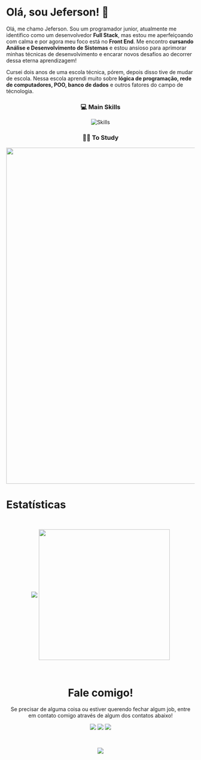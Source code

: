<body>

#  Olá, sou Jeferson! 👋 

Olá, me chamo Jeferson. Sou um programador junior, atualmente me identifico como um desenvolvedor <b>Full Stack</b>, mas estou me aperfeiçoando com calma e por agora meu foco está no <b>Front End</b>. Me encontro <b>cursando Análise e Desenvolvimento de Sistemas</b> e estou ansioso para aprimorar minhas técnicas de desenvolvimento e encarar novos desafios ao decorrer dessa eterna aprendizagem!

Cursei dois anos de uma escola técnica, pórem, depois disso tive de mudar de escola. Nessa escola aprendi muito sobre <b>lógica de programação, rede de computadores, POO, banco de dados</b> e outros fatores do campo de técnologia.


<div align = "center">

      
   ### 💻 Main Skills
   
   ![Skills](https://skillicons.dev/icons?i=html,css,js,ts,react,php,c#,mysql,sass,git)
   
   ### 👨‍💻 To Study
   
   

</div>


<div align = "center"> 
   <img width = "900" src = "https://i.ibb.co/bNJ0Lxz/mario.png">
</div>

# Estatísticas 

<br> <div align = "center">
<a href="https://github.com/jefolidev/github-readme-stats"><img align="center" src="https://github-readme-stats.vercel.app/api?username=jefolidev&show_icons=true&locale=pt-br&theme=omni"/></a>
<a href="https://github.com/jefolidev/github-readme-stats"> <img width = "350" align="center" src="https://github-readme-stats.vercel.app/api/top-langs/?username=jefolidev&layout=donut&theme=omni"/></a>

</div> <br>

<h1 align = "center"> Fale comigo!</h1>

<div align = "center">
   
   Se precisar de alguma coisa ou estiver querendo fechar algum job, entre em contato comigo através de algum dos contatos abaixo!
   
</div>

<div align = "center">
   
   <a href = "mailto:jefoliveira279@gmail.com"> <img src="https://img.shields.io/badge/Gmail-D14836?style=for-the-badge&logo=gmail&logoColor=white"></a>
   <a href = "https://www.instagram.com/jefkjkk/#"> <img src="https://img.shields.io/badge/Instagram-E4405F?style=for-the-badge&logo=instagram&logoColor=white"></a>
   <a href = "https://www.linkedin.com/in/jeferson-franco-1349062b0/"> <img src = "https://img.shields.io/badge/LinkedIn-0077B5?style=for-the-badge&logo=linkedin&logoColor=white"></a>
   
</div> <br>

<div align="center">
   
   [![](https://visitcount.itsvg.in/api?id=jefolidev&icon=5&color=11)](https://visitcount.itsvg.in)
   
</div>





